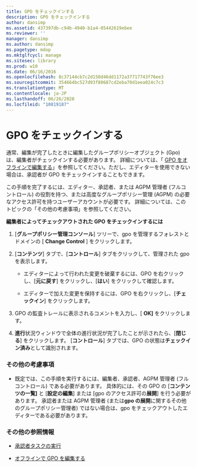 ```yaml
---
title: GPO をチェックインする
description: GPO をチェックインする
author: dansimp
ms.assetid: 437397db-c94b-4940-b1a4-05442619ebee
ms.reviewer: ''
manager: dansimp
ms.author: dansimp
ms.pagetype: mdop
ms.mktglfcycl: manage
ms.sitesec: library
ms.prod: w10
ms.date: 06/16/2016
ms.openlocfilehash: 8c37144cb7c2d150d46dd1172a37717743f76ee3
ms.sourcegitcommit: 354664bc527d93f80687cd2eba70d1eea024c7c3
ms.translationtype: MT
ms.contentlocale: ja-JP
ms.lasthandoff: 06/26/2020
ms.locfileid: "10819187"
---
```

# GPO をチェックインする


通常、編集が完了したときに編集したグループポリシーオブジェクト (Gpo) は、編集者がチェックインする必要があります。 詳細については、「 [GPO をオフラインで編集する](edit-a-gpo-offline-agpm30ops.md)」を参照してください。ただし、エディターを使用できない場合は、承認者が GPO をチェックインすることもできます。

この手順を完了するには、エディター、承認者、または AGPM 管理者 (フルコントロール) の役割を持つ、または高度なグループポリシー管理 (AGPM) の必要なアクセス許可を持つユーザーアカウントが必要です。 詳細については、このトピックの「その他の考慮事項」を参照してください。

**編集者によってチェックアウトされた GPO をチェックインするには**

1.  [**グループポリシー管理コンソール**] ツリーで、gpo を管理するフォレストとドメインの [ **Change Control** ] をクリックします。

2.  [**コンテンツ**] タブで、[**コントロール**] タブをクリックして、管理された gpo を表示します。

    -   エディターによって行われた変更を破棄するには、GPO を右クリックし、[**元に戻す**] をクリックし、[**はい**] をクリックして確認します。

    -   エディターで加えた変更を保持するには、GPO を右クリックし、[**チェックイン**] をクリックします。

3.  GPO の監査トレールに表示されるコメントを入力し、[ **OK]** をクリックします。

4.  **進行**状況ウィンドウで全体の進行状況が完了したことが示されたら、[**閉じる**] をクリックします。 [**コントロール**] タブでは、GPO の状態は**チェックイン済み**として識別されます。

### その他の考慮事項

-   既定では、この手順を実行するには、編集者、承認者、AGPM 管理者 (フルコントロール) である必要があります。 具体的には、その GPO の [**コンテンツの一覧]** と [**設定の編集**] または [gpo のアクセス許可の**展開**] を行う必要があります。 承認者または AGPM 管理者 (または**gpo の展開**に関するその他のグループポリシー管理者) ではない場合は、gpo をチェックアウトしたエディターである必要があります。

### その他の参照情報

-   [承認者タスクの実行](performing-approver-tasks-agpm30ops.md)

-   [オフラインで GPO を編集する](edit-a-gpo-offline-agpm30ops.md)

 

 





